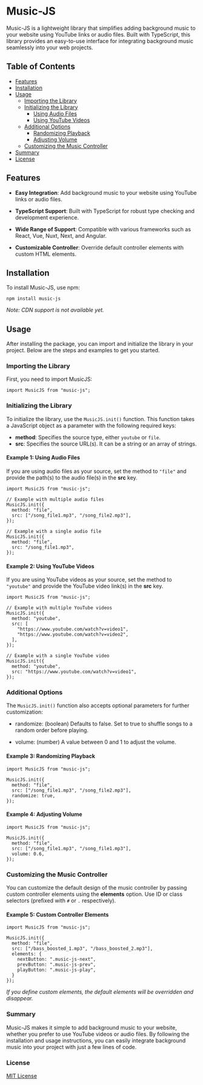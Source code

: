 # Music-JS

Music-JS is a lightweight library that simplifies adding background music to your website using YouTube links or audio files. Built with TypeScript, this library provides an easy-to-use interface for integrating background music seamlessly into your web projects.

## Table of Contents

- [Features](#features)
- [Installation](#installation)
- [Usage](#usage)
    - [Importing the Library](#importing-the-library)
    - [Initializing the Library](#initializing-the-library)
        - [Using Audio Files](#example-1-using-audio-files)
        - [Using YouTube Videos](#example-2-using-youtube-videos)
    - [Additional Options](#additional-options)
        - [Randomizing Playback](#example-3-randomizing-playback)
        - [Adjusting Volume](#example-4-adjusting-volume)
    - [Customizing the Music Controller](#customizing-the-music-controller)
- [Summary](#summary)
- [License](#license)

## Features

- **Easy Integration**: Add background music to your website using YouTube links or audio files.

- **TypeScript Support**: Built with TypeScript for robust type checking and development experience.

- **Wide Range of Support**: Compatible with various frameworks such as React, Vue, Nuxt, Next, and Angular.

- **Customizable Controller**: Override default controller elements with custom HTML elements.

## Installation

To install Music-JS, use npm:

```
npm install music-js
``` 

*Note: CDN support is not available yet.*

## Usage

After installing the package, you can import and initialize the library in your project. Below are the steps and examples to get you started.

### Importing the Library

First, you need to import MusicJS:

```
import MusicJS from "music-js";
```

### Initializing the Library

To initialize the library, use the `MusicJS.init()` function. This function takes a JavaScript object as a parameter with the following required keys:

- **method**: Specifies the source type, either `youtube` or `file`.
- **src**: Specifies the source URL(s). It can be a string or an array of strings.

#### Example 1: Using Audio Files

If you are using audio files as your source, set the method to `"file"` and provide the path(s) to the audio file(s) in the **src** key.

```
import MusicJS from "music-js";

// Example with multiple audio files
MusicJS.init({
  method: "file",
  src: ["/song_file1.mp3", "/song_file2.mp3"],
});

// Example with a single audio file
MusicJS.init({
  method: "file",
  src: "/song_file1.mp3",
});
```

#### Example 2: Using YouTube Videos

If you are using YouTube videos as your source, set the method to `"youtube"` and provide the YouTube video link(s) in the **src** key.

```
import MusicJS from "music-js";

// Example with multiple YouTube videos
MusicJS.init({
  method: "youtube",
  src: [
    "https://www.youtube.com/watch?v=video1",
    "https://www.youtube.com/watch?v=video2",
  ],
});

// Example with a single YouTube video
MusicJS.init({
  method: "youtube",
  src: "https://www.youtube.com/watch?v=video1",
});
```

### Additional Options

The `MusicJS.init()` function also accepts optional parameters for further customization:

- randomize: (boolean) Defaults to false. Set to true to shuffle songs to a random order before playing.

- volume: (number) A value between 0 and 1 to adjust the volume.

#### Example 3: Randomizing Playback

```
import MusicJS from "music-js";

MusicJS.init({
  method: "file",
  src: ["/song_file1.mp3", "/song_file2.mp3"],
  randomize: true,
});
```

#### Example 4: Adjusting Volume

```
import MusicJS from "music-js";

MusicJS.init({
  method: "file",
  src: ["/song_file1.mp3", "/song_file1.mp3"],
  volume: 0.6,
});
```

### Customizing the Music Controller

You can customize the default design of the music controller by passing custom controller elements using the **elements** option. Use ID or class selectors (prefixed with `#` or `.` respectively).

#### Example 5: Custom Controller Elements

```
import MusicJS from "music-js";

MusicJS.init({
  method: "file",
  src: ["/bass_boosted_1.mp3", "/bass_boosted_2.mp3"],
  elements: {
    nextButton: ".music-js-next",
    prevButton: ".music-js-prev",
    playButton: ".music-js-play",
  }
});
```
*If you define custom elements, the default elements will be overridden and disappear.*

### Summary

Music-JS makes it simple to add background music to your website, whether you prefer to use YouTube videos or audio files. By following the installation and usage instructions, you can easily integrate background music into your project with just a few lines of code.

### License

[MIT License](https://github.com/eversoft-lk/music-js/blob/main/LICENSE)